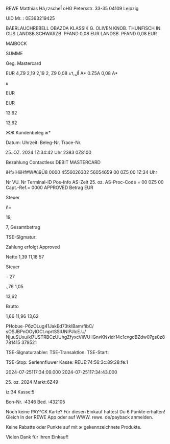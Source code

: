 REWE Matthias Hä,rzscheاً oHG
Petersstr. 33-35
04109 Leipzig

UID Mr. : 0Ε363219425

BAERLAUCHREBELL
OBAZDA KLASSIK
G. OLIVEN KNOB.
THUNFISCH IN GUS
LANDSB.SCHWARZB.
PFAND 0,08 EUR
LANDSB.
PFAND 0,08 EUR

MAIBOCK

SUMME

Geg. Mastercard

EUR
4,Ζ9
2,19
2,19
2, Ζ9
اًل,٦ة
0,08 A*
0.Ζ5Α
0,08 A*

ة

EUR

EUR

13.62

13,62

ЖЖ Kundenbeleg ж*

Datum:
Uhrzeit:
Beleg-Nr.
Trace-Nr.

25. OZ. 2024
1Ζ:34:42 Uhr
2383
0Ζ8100

Bezahlung
Contactless
DEBIT MASTERCARD

íHf»íHííHf#W#ũ9Ũ8 0000
4556026302
56054659
00 0Ζ5 00
1Ζ:34 Uhr

Nr
VU. Nr
Termlnal-ID
Pos-Info
AS-Zelt 25. oz.
AS-Proc-Code = 00 0Ζ5 00
Capt.-Ref.= 0000
APPROVED
Betrag EUR

Steuer

ň=

19,

7,
Gesamtbetrag

TSE-SIgmatur:

Zahlung erfolgt
Approved

Netto
1,39
11,18
57

Steuer

٠ 27

.,76
1,05

13,62

Brutto

1,66
11,96
13,62

PHobue٠P6zOLug41JakEd73tkIBam/fibC/
sOSJBPnOOylOCt.nprtSSlUNIPJlcE.U/
NjuuSUxu/kl7USTRBCzUUhgZfyxcViiVU
lGn٧KN٧idr14c1c٧gdBZdw07gs0z8
781415
379521

TSE-Slgnaturzabler:
TSE-Transaktlon:
TSE-Start:

TSE-Stop:
Serlennfiuwer Kasse: REUE:74:56:3c:89:28:fe:1

2024-07-25117:34:09.000
2024-07-25117:34:43.000

25. oz. 2024
Markt:6Z49

iz:34
Kasse:5

Bon-Nr. :4346
Bed. :432105

Noch keine PAY^CK Karte?
Für diesen Einkauf hattest Du
6 Punkte erhalten!
Gleich ln der REWE App oder auf
WWW. rewe. de/payback anmelden.

Keine Rabatte oder Punkte auf mit ж
gekennzeichnete Produkte.

Vielen Dank für Ihren Einkauf!

